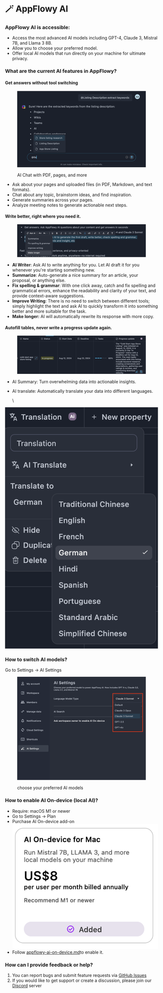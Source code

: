 # 🪄 AppFlowy AI

### AppFlowy AI is accessible:

* Access the most advanced AI models including GPT-4, Claude 3, Mistral 7B, and Llama 3 8B.
* Allow you to choose your preferred model.
* Offer local AI models that run directly on your machine for ultimate privacy.

### What are the current AI features in AppFlowy?

#### Get answers without tool switching

<figure><img src="../.gitbook/assets/image (73).png" alt=""><figcaption><p>AI Chat with PDF, pages, and more</p></figcaption></figure>

* Ask about your pages and uploaded files (in PDF, Markdown, and text formats).
* Chat about any topic, brainstorm ideas, and find inspiration.
* Generate summaries across your pages.
* Analyze meeting notes to generate actionable next steps.

#### Write better, right where you need it.

<figure><img src="../.gitbook/assets/image (74).png" alt=""><figcaption></figcaption></figure>

* **AI Writer**: Ask AI to write anything for you. Let AI draft it for you whenever you're starting something new.
* **Summarize**: Auto-generate a nice summary for an article, your proposal, or anything else.
* **Fix spelling & grammar**: With one click away, catch and fix spelling and grammatical errors, enhance the readability and clarity of your text, and provide context-aware suggestions.
* **Improve Writing**: There is no need to switch between different tools; simply highlight the text and ask AI to quickly transform it into something better and more suitable for the task.
* **Make longer:** AI will automatically rewrite its response with more copy.



#### Autofill tables, never write a progress update again.

<figure><img src="../.gitbook/assets/image (75).png" alt=""><figcaption></figcaption></figure>

* AI Summary: Turn overwhelming data into actionable insights.
*   AI translate: Automatically translate your data into different languages.

    \


![](<../.gitbook/assets/image (77).png>)



### How to switch AI models?

Go to Settings -> AI Settings

<figure><img src="../.gitbook/assets/image (78).png" alt=""><figcaption><p>choose your preferred AI models</p></figcaption></figure>



### How to enable AI On-device (local AI)?

* Require: macOS M1 or newer
* Go to Settings -> Plan&#x20;
* Purchase AI On-device add-on\
  ![](<../.gitbook/assets/image (81).png>)
* Follow [appflowy-ai-on-device.md](../appflowy/product/appflowy-ai-on-device.md "mention")to enable it.



### How can I provide feedback or help?

1. You can report bugs and submit feature requests via [GitHub Issues](https://github.com/AppFlowy-IO/AppFlowy/issues/new/choose)
2. If you would like to get support or create a discussion, please join our [Discord](https://discord.gg/9Q2xaN37tV) server
